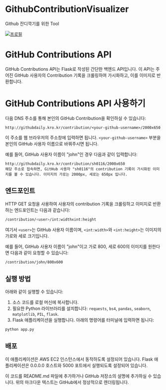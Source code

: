 # GithubContributionVisualizer
Github 잔디깍기를 위한 Tool

[![프로필](http://43.202.17.133:5000/contribution/sh0116/2000x650)](http://43.202.17.133:5000/contribution/sh0116/2000x650)

# GitHub Contributions API

GitHub Contributions API는 Flask로 작성된 간단한 백엔드 API입니다. 이 API는 주어진 GitHub 사용자의 Contribution 기록을 크롤링하여 가시화하고, 이를 이미지로 반환합니다.

# GitHub Contributions API 사용하기

다음 DNS 주소를 통해 본인의 GitHub Contribution을 확인하실 수 있습니다:

```
http://githubdaily.kro.kr/contribution/<your-github-username>/2000x650
```

이 주소를 웹 브라우저의 주소창에 입력하면 됩니다. `<your-github-username>` 부분을 본인의 GitHub 사용자 이름으로 바꿔주시면 됩니다.

예를 들어, GitHub 사용자 이름이 "john"인 경우 다음과 같이 입력합니다:

```
http://githubdaily.kro.kr/contribution/sh0116/2000x650
해당 주소로 접속하면, GitHub 사용자 "sh0116"의 contribution 기록이 가시화된 이미지를 볼 수 있습니다. 이미지의 가로는 2000px, 세로는 650px 입니다.
```



## 엔드포인트

HTTP GET 요청을 사용하여 사용자의 contribution 기록을 크롤링하고 이미지로 반환하는 엔드포인트는 다음과 같습니다:

```bash
/contribution/<user>/int:widthxint:height
```


여기서 `<user>`는 GitHub 사용자 이름이며, `<int:width>`와 `<int:height>`는 이미지의 가로와 세로 크기입니다.

예를 들어, GitHub 사용자 이름이 "john"이고 가로 800, 세로 600의 이미지를 원한다면 다음과 같이 요청할 수 있습니다:

```bash
/contribution/john/800x600
```


## 실행 방법

아래와 같이 실행할 수 있습니다:

1. 소스 코드를 로컬 머신에 복사합니다.
2. 필요한 Python 라이브러리를 설치합니다: `requests`, `bs4`, `pandas`, `seaborn`, `matplotlib`, `PIL`, `flask`.
3. Flask 애플리케이션을 실행합니다. 아래의 명령어를 터미널에 입력하면 됩니다:

```bash
python app.py
```

## 배포
이 애플리케이션은 AWS EC2 인스턴스에서 동작하도록 설정되어 있습니다. Flask 애플리케이션은 0.0.0.0 호스트와 5000 포트에서 실행되도록 설정되어 있습니다.


이 코드를 README.md 파일에 추가하거나 GitHub 저장소의 설명에 추가하실 수 있습니다. 위의 마크다운 텍스트는 GitHub에서 정상적으로 렌더링됩니다.
